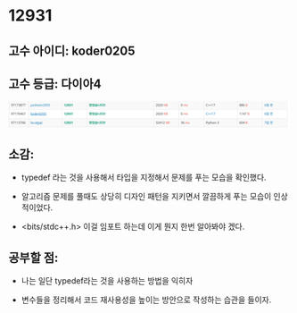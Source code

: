# 12931

## 고수 아이디: koder0205
## 고수 등급: 다이아4

![alt text](image.png)

## 소감:

  - typedef 라는 것을 사용해서 타입을 지정해서 문제를 푸는 모습을 확인했다.

  - 알고리즘 문제를 풀때도 상당히 디자인 패턴을 지키면서 깔끔하게 푸는 모습이 인상적이었다.

  - <bits/stdc++.h> 이걸 임포트 하는데 이게 뭔지 한번 알아봐야 겠다.


## 공부할 점:

  - 나는 일단 typedef라는 것을 사용하는 방법을 익히자

  - 변수들을 정리해서 코드 재사용성을 높이는 방안으로 작성하는 습관을 들이자. 
